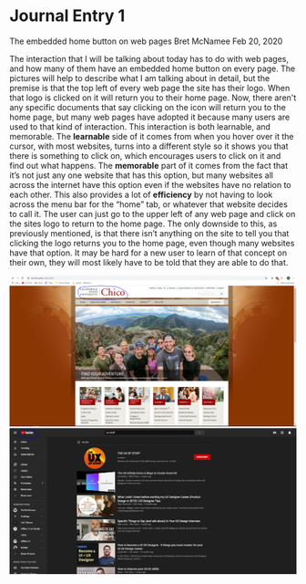 # Journal Entry 1

The embedded home button on web pages
Bret McNamee Feb 20, 2020

The interaction that I will be talking about today has to do with web pages, and how many of them have an embedded home button on every page. The pictures will help to describe what I am talking about in detail, but the premise is that the top left of every web page the site has their logo. When that logo is clicked on it will return you to their home page.  Now, there aren't any specific documents that say clicking on the icon will return you to the home page, but many web pages have adopted it because many users are used to that kind of interaction.  This interaction is both learnable, and memorable. The **learnable** side of it comes from when you hover over it the cursor, with most websites, turns into a different style so it shows you that there is something to click on, which encourages users to click on it and find out what happens. The **memorable** part of it comes from the fact that it’s not just any one website that has this option, but many websites all across the internet have this option even if the websites have no relation to each other. This also provides a lot of **efficiency** by not having to look across the menu bar for the “home” tab, or whatever that website decides to call it. The user can just go to the upper left of any web page and click on the sites logo to return to the home page. The only downside to this, as previously mentioned, is that there isn’t anything on the site to tell you that clicking the logo returns you to the home page, even though many websites have that option. It may be hard for a new user to learn of that concept on their own, they will most likely have to be told that they are able to do that.

![me](../assets/J1-ex.PNG)
![me](../assets/J1-ex2.PNG)
